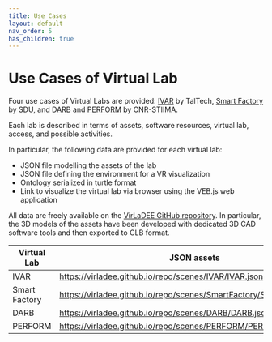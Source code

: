 ```yaml
---
title: Use Cases
layout: default
nav_order: 5
has_children: true
---
```



# Use Cases of Virtual Lab

Four use cases of Virtual Labs are provided: [IVAR](UC_IVAR) by TalTech, [Smart Factory](UC_SmartFactory) by SDU, and [DARB](UC_DARB) and [PERFORM](UC_PERFORM) by CNR-STIIMA.

Each lab is described in terms of assets, software resources, virtual lab, access, and possible activities.

In particular, the following data are provided for each virtual lab:
-   JSON file modelling the assets of the lab
-   JSON file defining the environment for a VR visualization
-   Ontology serialized in turtle format
-   Link to visualize the virtual lab via browser using the VEB.js web
    application

All data are freely available on the [VirLaDEE GitHub repository](https://github.com/virladee/repo). 
In particular, the 3D models of the assets have been developed with dedicated 3D CAD software tools and then exported to GLB format.

<table>
<colgroup>
<col style="width: 8%" />
<col style="width: 19%" />
<col style="width: 22%" />
<col style="width: 23%" />
<col style="width: 22%" />
</colgroup>
<thead>
<tr class="header">
<th><strong>Virtual Lab</strong></th>
<th><strong>JSON assets</strong></th>
<th><strong>JSON environment</strong></th>
<th><strong>Ontology</strong></th>
<th><strong>Virtual Lab link</strong></th>
</tr>
</thead>
<tbody>
<tr class="odd">
<td>IVAR</td>
<td><a
href="https://virladee.github.io/repo/scenes/IVAR/IVAR.json">https://virladee.github.io/repo/scenes/IVAR/IVAR.json</a></td>
<td><a
href="https://virladee.github.io/repo/scenes/IVAR/IVAR_env.json">https://virladee.github.io/repo/scenes/IVAR/IVAR_env.json</a></td>
<td><a
href="https://virladee.github.io/repo/scenes/IVAR/IVAR.ttl">https://virladee.github.io/repo/scenes/IVAR/IVAR.ttl</a></td>
<td><a
href="http://virladee.github.io/repo/scenes/IVAR/IVAR.html">http://virladee.github.io/repo/scenes/IVAR/IVAR.html</a></td>
</tr>
<tr class="even">
<td>Smart Factory</td>
<td><a
href="https://virladee.github.io/repo/scenes/SmartFactory/SmartFactory.json">https://virladee.github.io/repo/scenes/SmartFactory/SmartFactory.json</a></td>
<td><a
href="https://virladee.github.io/repo/scenes/SmartFactory/SmartFactory_env.json">https://virladee.github.io/repo/scenes/SmartFactory/SmartFactory_env.json</a></td>
<td><a
href="https://virladee.github.io/repo/scenes/SmartFactory/SmartFactory.ttl">https://virladee.github.io/repo/scenes/SmartFactory/SmartFactory.ttl</a></td>
<td><a
href="http://virladee.github.io/repo/scenes/SmartFactory/SmartFactory.html">http://virladee.github.io/repo/scenes/SmartFactory/SmartFactory.html</a></td>
</tr>
<tr class="odd">
<td>DARB</td>
<td><a
href="https://virladee.github.io/repo/scenes/DARB/DARB.json">https://virladee.github.io/repo/scenes/DARB/DARB.json</a></td>
<td><a
href="https://virladee.github.io/repo/scenes/DARB/DARB_env.json">https://virladee.github.io/repo/scenes/DARB/DARB_env.json</a></td>
<td><a
href="https://virladee.github.io/repo/scenes/DARB/DARB.ttl">https://virladee.github.io/repo/scenes/DARB/DARB.ttl</a></td>
<td><a
href="http://virladee.github.io/repo/scenes/DARB/DARB.html">http://virladee.github.io/repo/scenes/DARB/DARB.html</a></td>
</tr>
<tr class="even">
<td>PERFORM</td>
<td><a
href="https://virladee.github.io/repo/scenes/PERFORM/PERFORM.json">https://virladee.github.io/repo/scenes/PERFORM/PERFORM.json</a></td>
<td><a
href="https://virladee.github.io/repo/scenes/PERFORM/PERFORM_env.json">https://virladee.github.io/repo/scenes/PERFORM/PERFORM_env.json</a></td>
<td><a
href="https://virladee.github.io/repo/scenes/PERFORM/PERFORM.ttl">https://virladee.github.io/repo/scenes/PERFORM/PERFORM.ttl</a></td>
<td><a
href="http://virladee.github.io/repo/scenes/PERFORM/PERFORM.html">http://virladee.github.io/repo/scenes/PERFORM/PERFORM.html</a></td>
</tr>
</tbody>
</table>

